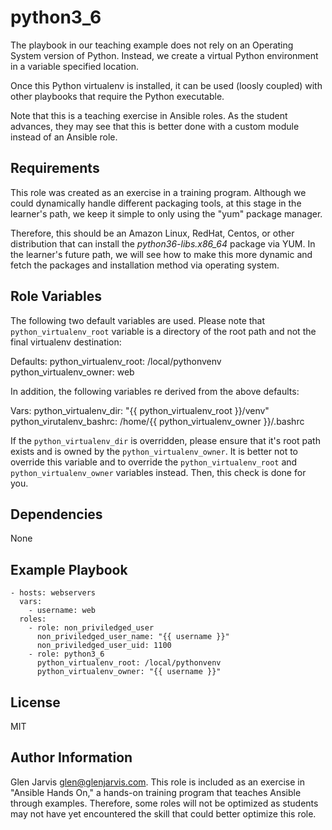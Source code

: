 python3_6
=========

The playbook in our teaching example does not rely on an Operating System
version of Python. Instead, we create a virtual Python environment in a
variable specified location.

Once this Python virtualenv is installed, it can be used (loosly coupled) with
other playbooks that require the Python executable.

Note that this is a teaching exercise in Ansible roles. As the student
advances, they may see that this is better done with a custom module instead of
an Ansible role.

Requirements
------------

This role was created as an exercise in a training program. Although we could
dynamically handle different packaging tools, at this stage in the learner's
path, we keep it simple to only using the "yum" package manager.

Therefore, this should be an Amazon Linux, RedHat, Centos, or other
distribution that can install the *python36-libs.x86_64* package via YUM. In
the learner's future path, we will see how to make this more dynamic and fetch
the packages and installation method via operating system.

Role Variables
--------------

The following two default variables are used. Please note that
`python_virtualenv_root` variable is a directory of the root path and not the
final virtualenv destination:

Defaults:
python_virtualenv_root: /local/pythonvenv
python_virtualenv_owner: web

In addition, the following variables re derived from the above defaults:

Vars:
python_virtualenv_dir: "{{ python_virtualenv_root }}/venv"
python_virutalenv_bashrc: /home/{{ python_virtualenv_owner }}/.bashrc

If the `python_virtualenv_dir` is overridden, please ensure that it's root path
exists and is owned by the `python_virtualenv_owner`. It is better not to
override this variable and to override the `python_virtualenv_root` and
`python_virtualenv_owner` variables instead.  Then, this check is done for you.

Dependencies
------------

None

Example Playbook
----------------

    - hosts: webservers
      vars:
        - username: web
      roles:
        - role: non_priviledged_user
          non_priviledged_user_name: "{{ username }}"
          non_priviledged_user_uid: 1100
        - role: python3_6
          python_virtualenv_root: /local/pythonvenv
          python_virtualenv_owner: "{{ username }}"

License
-------

MIT

Author Information
------------------

Glen Jarvis <glen@glenjarvis.com>. This role is included as an exercise in
"Ansible Hands On," a hands-on training program that teaches Ansible through
examples. Therefore, some roles will not be optimized as students may not have
yet encountered the skill that could better optimize this role.
